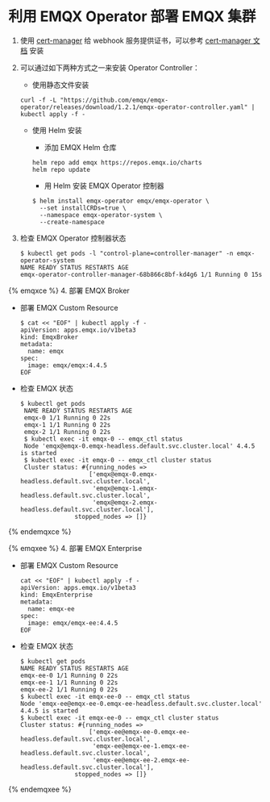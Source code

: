 # 利用 EMQX Operator 部署 EMQX 集群

1. 使用 [cert-manager](https://github.com/cert-manager/cert-manager) 给 webhook 服务提供证书，可以参考 [cert-manager 文档](https://cert-manager.io/docs/installation/) 安装

2. 可以通过如下两种方式之一来安装 Operator Controller：

    + 使用静态文件安装

    ```shell
    curl -f -L "https://github.com/emqx/emqx-operator/releases/download/1.2.1/emqx-operator-controller.yaml" | kubectl apply -f -
    ```

    + 使用 Helm 安装
      + 添加 EMQX Helm 仓库

      ```shell
      helm repo add emqx https://repos.emqx.io/charts
      helm repo update
      ```

      + 用 Helm 安装 EMQX Operator 控制器

      ```shell
      $ helm install emqx-operator emqx/emqx-operator \
        --set installCRDs=true \
        --namespace emqx-operator-system \
        --create-namespace
      ```

3. 检查 EMQX Operator 控制器状态

    ```shell
    $ kubectl get pods -l "control-plane=controller-manager" -n emqx-operator-system
    NAME READY STATUS RESTARTS AGE
    emqx-operator-controller-manager-68b866c8bf-kd4g6 1/1 Running 0 15s
    ```

{% emqxce %}
4. 部署 EMQX Broker

+ 部署 EMQX Custom Resource

    ```shell
    $ cat << "EOF" | kubectl apply -f -
    apiVersion: apps.emqx.io/v1beta3
    kind: EmqxBroker
    metadata:
      name: emqx
    spec:
      image: emqx/emqx:4.4.5
    EOF
    ```

+ 检查 EMQX 状态

   ```shell
   $ kubectl get pods
    NAME READY STATUS RESTARTS AGE
    emqx-0 1/1 Running 0 22s
    emqx-1 1/1 Running 0 22s
    emqx-2 1/1 Running 0 22s
    $ kubectl exec -it emqx-0 -- emqx_ctl status
    Node 'emqx@emqx-0.emqx-headless.default.svc.cluster.local' 4.4.5 is started
    $ kubectl exec -it emqx-0 -- emqx_ctl cluster status
    Cluster status: #{running_nodes =>
                      ['emqx@emqx-0.emqx-headless.default.svc.cluster.local',
                       'emqx@emqx-1.emqx-headless.default.svc.cluster.local',
                       'emqx@emqx-2.emqx-headless.default.svc.cluster.local'],
                  stopped_nodes => []}
    ```

{% endemqxce %}

{% emqxee %}
4. 部署 EMQX Enterprise

+ 部署 EMQX Custom Resource

    ```shell
    cat << "EOF" | kubectl apply -f -
    apiVersion: apps.emqx.io/v1beta3
    kind: EmqxEnterprise
    metadata:
      name: emqx-ee
    spec:
      image: emqx/emqx-ee:4.4.5
    EOF
    ```

+ 检查 EMQX 状态

   ```shell
   $ kubectl get pods
   NAME READY STATUS RESTARTS AGE
   emqx-ee-0 1/1 Running 0 22s
   emqx-ee-1 1/1 Running 0 22s
   emqx-ee-2 1/1 Running 0 22s
   $ kubectl exec -it emqx-ee-0 -- emqx_ctl status
   Node 'emqx-ee@emqx-ee-0.emqx-ee-headless.default.svc.cluster.local' 4.4.5 is started
   $ kubectl exec -it emqx-ee-0 -- emqx_ctl cluster status
   Cluster status: #{running_nodes =>
                      ['emqx-ee@emqx-ee-0.emqx-ee-headless.default.svc.cluster.local',
                       'emqx-ee@emqx-ee-1.emqx-ee-headless.default.svc.cluster.local',
                       'emqx-ee@emqx-ee-2.emqx-ee-headless.default.svc.cluster.local'],
                  stopped_nodes => []}
    ```

{% endemqxee %}
